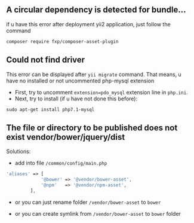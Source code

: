 ## A circular dependency is detected for bundle...

if u have this error after deployment yii2 application, just follow the command

`composer require fxp/composer-asset-plugin`

## Could not find driver

This error can be displayed after `yii migrate` command. That means, u have no installed or not uncommented php-mysql extension

- First, try to uncomment `extension=pdo_mysql` extension line in `php.ini`.
- Next, try to install (if u have not done this before):

`sudo apt-get install php7.1-mysql`

## The file or directory to be published does not exist vendor/bower/jquery/dist

Solutions:

- add into file `/common/config/main.php`

```php
'aliases' => [ 
             '@bower' => '@vendor/bower-asset', 
             '@npm'   => '@vendor/npm-asset', 
         ],
```

- or you can just rename folder `/vendor/bower-asset` to `bower`

- or you can create symlink from `/vendor/bower-asset` to `bower` folder